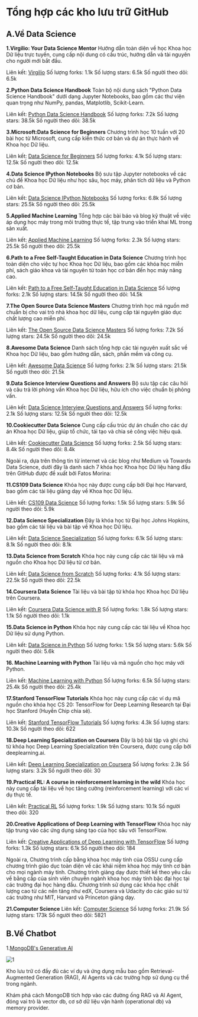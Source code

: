 # Tổng hợp các kho lưu trữ GitHub

## A.Về Data Science
**1.Virgilio: Your Data Science Mentor**
Hướng dẫn toàn diện về học Khoa học Dữ liệu trực tuyến, cung cấp nội dung có cấu trúc, hướng dẫn và tài nguyên cho người mới bắt đầu.

Liên kết: [Virgilio](https://github.com/virgili0/Virgilio)
Số lượng forks: 1.1k
Số lượng stars: 6.5k
Số người theo dõi: 6.5k

**2.Python Data Science Handbook**
Toàn bộ nội dung sách "Python Data Science Handbook" dưới dạng Jupyter Notebooks, bao gồm các thư viện quan trọng như NumPy, pandas, Matplotlib, Scikit-Learn.

Liên kết: [Python Data Science Handbook](https://github.com/jakevdp/PythonDataScienceHandbook)
Số lượng forks: 7.2k
Số lượng stars: 38.5k
Số người theo dõi: 38.5k

**3.Microsoft:Data Science for Beginners**
Chương trình học 10 tuần với 20 bài học từ Microsoft, cung cấp kiến thức cơ bản và dự án thực hành về Khoa học Dữ liệu.

Liên kết: [Data Science for Beginners](https://github.com/microsoft/Data-Science-For-Beginners)
Số lượng forks: 4.1k
Số lượng stars: 12.5k
Số người theo dõi: 12.5k

**4.Data Science IPython Notebooks**
Bộ sưu tập Jupyter notebooks về các chủ đề Khoa học Dữ liệu như học sâu, học máy, phân tích dữ liệu và Python cơ bản.

Liên kết: [Data Science IPython Notebooks](https://github.com/donnemartin/data-science-ipython-notebooks)
Số lượng forks: 6.8k
Số lượng stars: 25.5k
Số người theo dõi: 25.5k

**5.Applied Machine Learning**
Tổng hợp các bài báo và blog kỹ thuật về việc áp dụng học máy trong môi trường thực tế, tập trung vào triển khai ML trong sản xuất.

Liên kết: [Applied Machine Learning](https://github.com/eugeneyan/applied-ml)
Số lượng forks: 2.3k
Số lượng stars: 25.5k
Số người theo dõi: 25.5k

**6.Path to a Free Self-Taught Education in Data Science**
Chương trình học toàn diện cho việc tự học Khoa học Dữ liệu, bao gồm các khóa học miễn phí, sách giáo khoa và tài nguyên từ toán học cơ bản đến học máy nâng cao.

Liên kết: [Path to a Free Self-Taught Education in Data Science](https://github.com/ossu/data-science)
Số lượng forks: 2.1k
Số lượng stars: 14.5k
Số người theo dõi: 14.5k

**7.The Open Source Data Science Masters**
Chương trình học mã nguồn mở chuẩn bị cho vai trò nhà khoa học dữ liệu, cung cấp tài nguyên giáo dục chất lượng cao miễn phí.

Liên kết: [The Open Source Data Science Masters](https://github.com/datasciencemasters/go)
Số lượng forks: 7.2k
Số lượng stars: 24.5k
Số người theo dõi: 24.5k

**8.Awesome Data Science**
Danh sách tổng hợp các tài nguyên xuất sắc về Khoa học Dữ liệu, bao gồm hướng dẫn, sách, phần mềm và công cụ.

Liên kết: [Awesome Data Science](https://github.com/academic/awesome-datascience)
Số lượng forks: 2.1k
Số lượng stars: 21.5k
Số người theo dõi: 21.5k

**9.Data Science Interview Questions and Answers**
Bộ sưu tập các câu hỏi và câu trả lời phỏng vấn Khoa học Dữ liệu, hữu ích cho việc chuẩn bị phỏng vấn.

Liên kết: [Data Science Interview Questions and Answers](https://github.com/alexeygrigorev/data-science-interviews)
Số lượng forks: 2.1k
Số lượng stars: 12.5k
Số người theo dõi: 12.5k

**10.Cookiecutter Data Science**
Cung cấp cấu trúc dự án chuẩn cho các dự án Khoa học Dữ liệu, giúp tổ chức, tái tạo và chia sẻ công việc hiệu quả.

Liên kết: [Cookiecutter Data Science](https://github.com/drivendataorg/cookiecutter-data-science)
Số lượng forks: 2.5k
Số lượng stars: 8.4k
Số người theo dõi: 8.4k

Ngoài ra, dựa trên thông tin từ internet và các blog như Medium và Towards Data Science, dưới đây là danh sách 7 khóa học Khoa học Dữ liệu hàng đầu trên GitHub được đề xuất bởi Fatos Morina:

**11.CS109 Data Science**
Khóa học này được cung cấp bởi Đại học Harvard, bao gồm các tài liệu giảng dạy về Khoa học Dữ liệu.

Liên kết: [CS109 Data Science](https://github.com/cs109/2015)
Số lượng forks: 1.5k
Số lượng stars: 5.9k
Số người theo dõi: 5.9k

**12.Data Science Specialization**
Đây là khóa học từ Đại học Johns Hopkins, bao gồm các tài liệu và bài tập về Khoa học Dữ liệu.

Liên kết: [Data Science Specialization](https://github.com/DataScienceSpecialization/courses)
Số lượng forks: 6.1k
Số lượng stars: 8.1k
Số người theo dõi: 8.1k

**13.Data Science from Scratch**
Khóa học này cung cấp các tài liệu và mã nguồn cho Khoa học Dữ liệu từ cơ bản.

Liên kết: [Data Science from Scratch](https://github.com/joelgrus/data-science-from-scratch)
Số lượng forks: 4.1k
Số lượng stars: 22.5k
Số người theo dõi: 22.5k

**14.Coursera Data Science**
Tài liệu và bài tập từ khóa học Khoa học Dữ liệu trên Coursera.

Liên kết: [Coursera Data Science with R](https://github.com/rdpeng/ProgrammingAssignment2)
Số lượng forks: 1.8k
Số lượng stars: 1.1k
Số người theo dõi: 1.1k

**15.Data Science in Python**
Khóa học này cung cấp các tài liệu về Khoa học Dữ liệu sử dụng Python.

Liên kết: [Data Science in Python](https://github.com/justmarkham/DAT8)
Số lượng forks: 1.5k
Số lượng stars: 5.6k
Số người theo dõi: 5.6k

**16. Machine Learning with Python**
Tài liệu và mã nguồn cho học máy với Python.

Liên kết: [Machine Learning with Python](https://github.com/rasbt/python-machine-learning-book)
Số lượng forks: 6.5k
Số lượng stars: 25.4k
Số người theo dõi: 25.4k

**17.Stanford TensorFlow Tutorials**
Khóa học này cung cấp các ví dụ mã nguồn cho khóa học CS 20: TensorFlow for Deep Learning Research tại Đại học Stanford (Huyền Chip chia sẻ).

Liên kết: [Stanford TensorFlow Tutorials](https://github.com/chiphuyen/stanford-tensorflow-tutorials)
Số lượng forks: 4.3k
Số lượng stars: 10.3k
Số người theo dõi: 622

**18.Deep Learning Specialization on Coursera**
Đây là bộ bài tập và ghi chú từ khóa học Deep Learning Specialization trên Coursera, được cung cấp bởi deeplearning.ai.

Liên kết: [Deep Learning Specialization on Coursera](https://github.com/amanchadha/coursera-deep-learning-specialization)
Số lượng forks: 2.3k
Số lượng stars: 3.2k
Số người theo dõi: 30

**19.Practical RL: A course in reinforcement learning in the wild**
Khóa học này cung cấp tài liệu về học tăng cường (reinforcement learning) với các ví dụ thực tế.

Liên kết: [Practical RL](https://github.com/yandexdataschool/Practical_RL)
Số lượng forks: 1.9k
Số lượng stars: 10.1k
Số người theo dõi: 320

**20.Creative Applications of Deep Learning with TensorFlow**
Khóa học này tập trung vào các ứng dụng sáng tạo của học sâu với TensorFlow.

Liên kết: [Creative Applications of Deep Learning with TensorFlow](https://github.com/pkmital/CADL)
Số lượng forks: 1.3k
Số lượng stars: 6.1k
Số người theo dõi: 184

Ngoài ra, Chương trình cấp bằng khoa học máy tính của OSSU cung cấp chương trình giáo dục toàn diện về các khái niệm khoa học máy tính cơ bản cho mọi ngành máy tính. Chương trình giảng dạy được thiết kế theo yêu cầu về bằng cấp của sinh viên chuyên ngành khoa học máy tính bậc đại học tại các trường đại học hàng đầu. Chương trình sử dụng các khóa học chất lượng cao từ các nền tảng như edX, Coursera và Udacity do các giáo sư từ các trường như MIT, Harvard và Princeton giảng dạy.

**21.Computer Science**
Liên kết: [Computer Science](https://github.com/ossu/computer-science)
Số lượng forks: 21.9k
Số lượng stars: 173k
Số người theo dõi: 5821

## B.Về Chatbot
1.[MongoDB's Generative AI](https://github.com/mongodb-developer/GenAI-Showcase)

![1](https://scontent-hkg1-2.xx.fbcdn.net/v/t39.30808-6/480315663_1082146970381109_5674202645901957198_n.jpg?stp=cp6_dst-jpg_tt6&_nc_cat=103&ccb=1-7&_nc_sid=aa7b47&_nc_eui2=AeHPV__LC6ZJ8uBncREkkSG5-7Ous-uhArT7s66z66ECtMC1XSJg1BAmyz9Amwj9Snc&_nc_ohc=YPgJweHVPiAQ7kNvgG3JkRt&_nc_oc=AdjHiVjMxcvX6tMRfsVLQiexnPVwE0ijXhLA_tiJz8T4uf85b2_xocUH8XvTPn9dKJIib2EhGrFjDtTYL-N90fhJ&_nc_zt=23&_nc_ht=scontent-hkg1-2.xx&_nc_gid=AGMWWWikQ1OAd0_aj0pw7ee&oh=00_AYB-ABOewvZ15y4OwXi5iYQkMFBycZb-XzZKrgxcmSTyZw&oe=67BA949D)

Kho lưu trữ có đầy đủ các ví dụ và ứng dụng mẫu bao gồm Retrieval-Augmented Generation (RAG), AI Agents và các trường hợp sử dụng cụ thể trong ngành.

Khám phá cách MongoDB tích hợp vào các đường ống RAG và AI Agent, đóng vai trò là vector db, cơ sở dữ liệu vận hành (operational db) và memory provider.
